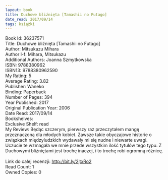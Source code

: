 ```yaml
---
layout: book
title: Duchowe bliźnięta [Tamashii no Futago]
date_read: 2017/09/14
tags: książki
---
```


Book Id: 36237571<br />
Title: Duchowe bliźnięta [Tamashii no Futago]<br />
Author: Mitsukazu Mihara<br />
Author l-f: Mihara, Mitsukazu<br />
Additional Authors: Joanna Szmytkowska<br />
ISBN: 9788380962<br />
ISBN13: 9788380962590<br />
My Rating: 5<br />
Average Rating: 3.82<br />
Publisher: Waneko<br />
Binding: Paperback<br />
Number of Pages: 394<br />
Year Published: 2017<br />
Original Publication Year: 2006<br />
Date Read: 2017/09/14<br />
Bookshelves: <br />
Exclusive Shelf: read<br />
My Review:  Będąc szczerym, pierwszy raz przeczytałem mangę przeznaczoną dla młodych kobiet. Zawsze takie obyczajowe historie o związkach międzyludzkich wydawały mi się nudne i niewarte uwagi. Uczucie te wzmagała we mnie przede wszystkim ilość tytułów tego typu. Z Duchowymi bliźniętami jest trochę inaczej, i to trochę robi ogromną różnicę.<br/><br/>Link do całej recenzji:  http://bit.ly/2jtxRo2<br />
Read Count: 1<br />
Owned Copies: 0<br />


